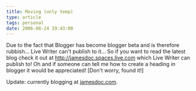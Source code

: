 ```yaml
---
title: Moving (only temp)
type: article
tags: personal
date: 2006-08-24 19:43:00
---
```

<p>Due to the fact that Blogger has become blogger beta and is therefore rubbish... Live Writer can't publish to it... So if you want to read the latest blog check it out at <a href="http://jamesdoc.spaces.live.com/">http://jamesdoc.spaces.live.com</a> which Live Writer can publish to! Oh and if someone can tell me how to create a heading in blogger it would be appreciated! [Don't worry, found it!]</p>
<p>Update: currently blogging at <a href="http://jamesdoc.com">jamesdoc.com</a>.</p>
